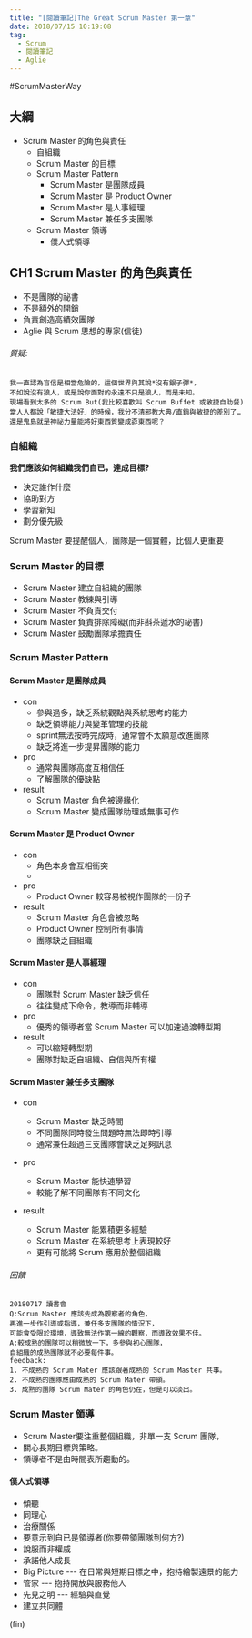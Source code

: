 ```yaml
---
title: "[閱讀筆記]The Great Scrum Master 第一章"
date: 2018/07/15 10:19:08
tag:
  - Scrum
  - 閱讀筆記
  - Aglie
---
```


#ScrumMasterWay

## 大綱
- Scrum Master 的角色與責任
    - 自組織
    - Scrum Master 的目標
    - Scrum Master Pattern
        - Scrum Master 是團隊成員
        - Scrum Master 是 Product Owner
        - Scrum Master 是人事經理
        - Scrum Master 兼任多支團隊
    - Scrum Master 領導
        - 僕人式領導

## CH1 Scrum Master 的角色與責任
- 不是團隊的祕書
- 不是額外的開銷
- 負責創造高績效團隊
- Aglie 與 Scrum 思想的專家(信徒)


###### 質疑:
```
我一直認為盲信是相當危險的，這個世界與其說*沒有銀子彈*，
不如說沒有狼人，或是說你面對的永遠不只是狼人，而是未知。
現場看到太多的 Scrum But(我比較喜歡叫 Scrum Buffet 或敏捷自助餐)
當人人都說「敏捷大法好」的時候，我分不清邪教大典/直銷與敏捷的差別了…
還是鬼島就是神祕力量能將好東西質變成孬東西呢？
```
### 自組織
**我們應該如何組織我們自已，達成目標?**
- 決定誰作什麼
- 協助對方
- 學習新知
- 劃分優先級

Scrum Master 要提醒個人，團隊是一個實體，比個人更重要

### Scrum Master 的目標
- Scrum Master 建立自組織的團隊
- Scrum Master 教練與引導
- Scrum Master 不負責交付
- Scrum Master 負責排除障礙(而非斟茶遞水的祕書)
- Scrum Master 鼓勵團隊承擔責任

### Scrum Master Pattern

#### Scrum Master 是團隊成員
- con
	- 參與過多，缺乏系統觀點與系統思考的能力
	- 缺乏領導能力與變革管理的技能
	- sprint無法按時完成時，通常會不太願意改進團隊
	- 缺乏將進一步提昇團隊的能力
- pro
	- 通常與團隊高度互相信任
	- 了解團隊的優缺點
- result
	- Scrum Master 角色被邊緣化
	- Scrum Master 變成團隊助理或無事可作 

#### Scrum Master 是 Product Owner
- con
	- 角色本身會互相衝突
	- 
- pro
	- Product Owner 較容易被視作團隊的一份子
- result
	- Scrum Master 角色會被忽略
	- Product Owner 控制所有事情
	- 團隊缺乏自組織

#### Scrum Master 是人事經理
- con
	- 團隊對 Scrum Master 缺乏信任
	- 往往變成下命令，教導而非輔導	
- pro
	- 優秀的領導者當 Scrum Master 可以加速過渡轉型期
- result
	- 可以縮短轉型期
	- 團隊對缺乏自組織、自信與所有權

#### Scrum Master 兼任多支團隊
- con
	- Scrum Master 缺乏時間
	- 不同團隊同時發生問題時無法即時引導
	- 通常兼任超過三支團隊會缺乏足夠訊息
- pro
	- Scrum Master 能快速學習
	- 較能了解不同團隊有不同文化
	
- result
	- Scrum Master 能累積更多經驗
	- Scrum Master 在系統思考上表現較好
	- 更有可能將 Scrum 應用於整個組織

###### 回饋
```
20180717 讀書會
Q:Scrum Master 應該先成為觀察者的角色，
再進一步作引導或指導，兼任多支團隊的情況下，
可能會受限於環境，導致無法作第一線的觀察，而導致效果不佳。
A:較成熟的團隊可以稍微放一下，多參與初心團隊，
自組織的成熟團隊就不必要每件事。
feedback:
1. 不成熟的 Scrum Mater 應該跟著成熟的 Scrum Master 共事。
2. 不成熟的團隊應由成熟的 Scrum Mater 帶領。
3. 成熟的團隊 Scrum Mater 的角色仍在，但是可以淡出。 
```

### Scrum Master 領導
- Scrum Master要注重整個組織，非單一支 Scrum 團隊，
- 關心長期目標與策略。
- 領導者不是由時間表所趨動的。

#### 僕人式領導
- 傾聽
- 同理心
- 治療關係
- 要意示到自已是領導者(你要帶領團隊到何方?)
- 說服而非權威
- 承諾他人成長
- Big Picture --- 在日常與短期目標之中，抱持繪製遠景的能力
- 管家 --- 抱持開放與服務他人
- 先見之明 --- 經驗與直覺
- 建立共同體

(fin)